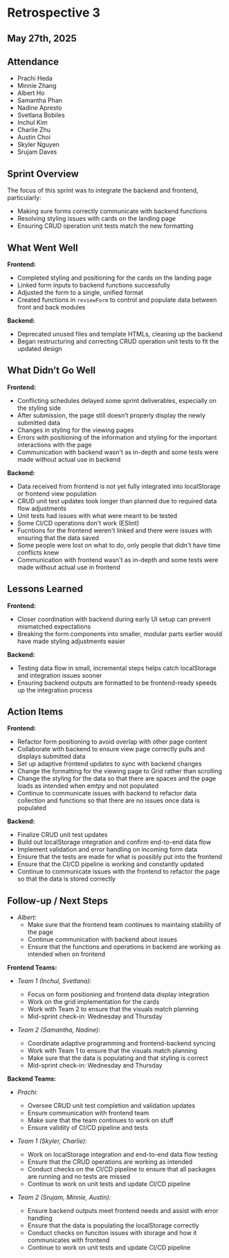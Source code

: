# Retrospective 3  
## May 27th, 2025  

## Attendance  
- Prachi Heda  
- Minnie Zhang  
- Albert Ho  
- Samantha Phan  
- Nadine Apresto  
- Svetlana Bobiles  
- Inchul Kim  
- Charlie Zhu  
- Austin Choi  
- Skyler Nguyen  
- Srujam Daves  



## Sprint Overview  
The focus of this sprint was to integrate the backend and frontend, particularly:  
- Making sure forms correctly communicate with backend functions  
- Resolving styling issues with cards on the landing page  
- Ensuring CRUD operation unit tests match the new formatting  



## What Went Well  
**Frontend:**  
- Completed styling and positioning for the cards on the landing page  
- Linked form inputs to backend functions successfully  
- Adjusted the form to a single, unified format  
- Created functions in `reviewForm` to control and populate data between front and back modules  

**Backend:**  
- Deprecated unused files and template HTMLs, cleaning up the backend  
- Began restructuring and correcting CRUD operation unit tests to fit the updated design  



## What Didn’t Go Well  
**Frontend:**  
- Conflicting schedules delayed some sprint deliverables, especially on the styling side  
- After submission, the page still doesn’t properly display the newly submitted data  
- Changes in styling for the viewing pages
- Errors with positioning of the information and styling for the important interactions with the page
- Communication with backend wasn't as in-depth and some tests were made without actual use in backend

**Backend:**  
- Data received from frontend is not yet fully integrated into localStorage or frontend view population  
- CRUD unit test updates took longer than planned due to required data flow adjustments  
- Unit tests had issues with what were meant to be tested
- Some CI/CD operations don't work (ESlint)
- Fucntions for the frontend weren't linked and there were issues with ensuring that the data saved
- Some people were lost on what to do, only people that didn't have time conflicts knew
- Communication with frontend wasn't as in-depth and some tests were made without actual use in frontend



## Lessons Learned  
**Frontend:**  
- Closer coordination with backend during early UI setup can prevent mismatched expectations  
- Breaking the form components into smaller, modular parts earlier would have made styling adjustments easier  

**Backend:**  
- Testing data flow in small, incremental steps helps catch localStorage and integration issues sooner  
- Ensuring backend outputs are formatted to be frontend-ready speeds up the integration process  



## Action Items  
**Frontend:**  
- Refactor form positioning to avoid overlap with other page content  
- Collaborate with backend to ensure view page correctly pulls and displays submitted data  
- Set up adaptive frontend updates to sync with backend changes  
- Change the formatting for the viewing page to Grid rather than scrolling
- Change the styling for the data so that there are spaces and the page loads as intended when emtpy and not populated
- Continue to communicate issues with backend to refactor data collection and functions so that there are no issues once data is populated

**Backend:**  
- Finalize CRUD unit test updates  
- Build out localStorage integration and confirm end-to-end data flow  
- Implement validation and error handling on incoming form data  
- Ensure that the tests are made for what is possibly put into the frontend
- Ensure that the CI/CD pipeline is working and constantly updated
- Continue to communicate issues with the frontend to refactor the page so that the data is stored correctly



## Follow-up / Next Steps  
- *Albert:*
  - Make sure that the frontend team continues to maintaing stability of the page
  - Continue communication with backend about issues
  - Ensure that the functions and operations in backend are working as intended when on frontend

**Frontend Teams:**  
- *Team 1 (Inchul, Svetlana):*  
  - Focus on form positioning and frontend data display integration  
  - Work on the grid implementation for the cards
  - Work with Team 2 to ensure that the visuals match planning
  - Mid-sprint check-in: Wednesday and Thursday  

- *Team 2 (Samantha, Nadine):*  
  - Coordinate adaptive programming and frontend-backend syncing  
  - Work with Team 1 to ensure that the visuals match planning
  - Make sure that the data is populating and that styling is correct
  - Mid-sprint check-in: Wednesday and Thursday  

**Backend Teams:**  
- *Prachi:*  
  - Oversee CRUD unit test completion and validation updates  
  - Ensure communication with frontend team
  - Make sure that the team continues to work on stuff
  - Ensure validity of CI/CD pipeline and tests

- *Team 1 (Skyler, Charlie):*  
  - Work on localStorage integration and end-to-end data flow testing  
  - Ensure that the CRUD operations are working as intended
  - Conduct checks on the CI/CD pipeline to ensure that all packages are running and no tests are missed
  - Continue to work on unit tests and update CI/CD pipeline

- *Team 2 (Srujam, Minnie, Austin):*  
  - Ensure backend outputs meet frontend needs and assist with error handling  
  - Ensure that the data is populating the localStorage correctly
  - Conduct checks on funciton issues with storage and how it communicates with frontend
  - Continue to work on unit tests and update CI/CD pipeline